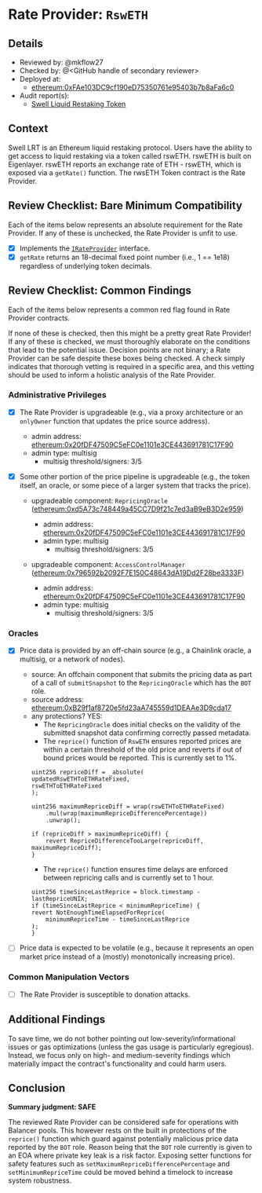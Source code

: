 # Rate Provider: `RswETH`

## Details
- Reviewed by: @mkflow27
- Checked by: @\<GitHub handle of secondary reviewer\>
- Deployed at:
    - [ethereum:0xFAe103DC9cf190eD75350761e95403b7b8aFa6c0](https://etherscan.io/token/0xFAe103DC9cf190eD75350761e95403b7b8aFa6c0#readProxyContract)
- Audit report(s):
    - [Swell Liquid Restaking Token](https://github.com/SwellNetwork/v3-core-public/blob/master/Audit%20Reports/Marlin/Sigma_Prime_Swell_Liquid_Restaking_Token_Security_Assessment_Report_v2_0.pdf)

## Context
Swell LRT is an Ethereum liquid restaking protocol. Users have the ability to get access to liquid restaking via a token called rswETH. rswETH is built on Eigenlayer. rswETH reports an exchange rate of ETH - rswETH, which is exposed via a `getRate()` function. The rwsETH Token contract is the Rate Provider.

## Review Checklist: Bare Minimum Compatibility
Each of the items below represents an absolute requirement for the Rate Provider. If any of these is unchecked, the Rate Provider is unfit to use.

- [x] Implements the [`IRateProvider`](https://github.com/balancer/balancer-v2-monorepo/blob/bc3b3fee6e13e01d2efe610ed8118fdb74dfc1f2/pkg/interfaces/contracts/pool-utils/IRateProvider.sol) interface.
- [x] `getRate` returns an 18-decimal fixed point number (i.e., 1 == 1e18) regardless of underlying token decimals.

## Review Checklist: Common Findings
Each of the items below represents a common red flag found in Rate Provider contracts.

If none of these is checked, then this might be a pretty great Rate Provider! If any of these is checked, we must thoroughly elaborate on the conditions that lead to the potential issue. Decision points are not binary; a Rate Provider can be safe despite these boxes being checked. A check simply indicates that thorough vetting is required in a specific area, and this vetting should be used to inform a holistic analysis of the Rate Provider.

### Administrative Privileges
- [x] The Rate Provider is upgradeable (e.g., via a proxy architecture or an `onlyOwner` function that updates the price source address).
    - admin address: [ethereum:0x20fDF47509C5eFC0e1101e3CE443691781C17F90](https://etherscan.io/address/0x20fDF47509C5eFC0e1101e3CE443691781C17F90)
    - admin type: multisig
        - multisig threshold/signers: 3/5

- [x] Some other portion of the price pipeline is upgradeable (e.g., the token itself, an oracle, or some piece of a larger system that tracks the price). 
    - upgradeable component: `RepricingOracle` ([ethereum:0xd5A73c748449a45CC7D9f21c7ed3aB9eB3D2e959](https://etherscan.io/address/0xd5A73c748449a45CC7D9f21c7ed3aB9eB3D2e959))
        - admin address: [ethereum:0x20fDF47509C5eFC0e1101e3CE443691781C17F90](https://etherscan.io/address/0x20fDF47509C5eFC0e1101e3CE443691781C17F90)
        - admin type: multisig
            - multisig threshold/signers: 3/5
    
    - upgradeable component: `AccessControlManager` ([ethereum:0x796592b2092F7E150C48643dA19Dd2F28be3333F](https://etherscan.io/address/0x796592b2092F7E150C48643dA19Dd2F28be3333F#readProxyContract))
        - admin address: [ethereum:0x20fDF47509C5eFC0e1101e3CE443691781C17F90](https://etherscan.io/address/0x20fDF47509C5eFC0e1101e3CE443691781C17F90)
        - admin type: multisig
            - multisig threshold/signers: 3/5

### Oracles
- [x] Price data is provided by an off-chain source (e.g., a Chainlink oracle, a multisig, or a network of nodes).
    - source: An offchain component that submits the pricing data as part of a call of `submitSnapshot` to the `RepricingOracle` which has the `BOT` role.
    - source address: [ethereum:0xB29f1af8720e5fd23aA745559d1DEAAe3D9cda17](https://etherscan.io/address/0xB29f1af8720e5fd23aA745559d1DEAAe3D9cda17)
    - any protections? YES: 
        - The `RepricingOracle` does initial checks on the validity of the submitted snapshot data confirming correctly passed metadata.
        - The `reprice()` function of `RswETH` ensures reported prices are within a certain threshold of the old price and reverts if out of bound prices would be reported. This is currently set to 1%.
        ```solidity
        uint256 repriceDiff = _absolute(
        updatedRswETHToETHRateFixed,
        rswETHToETHRateFixed
        );

        uint256 maximumRepriceDiff = wrap(rswETHToETHRateFixed)
            .mul(wrap(maximumRepriceDifferencePercentage))
            .unwrap();

        if (repriceDiff > maximumRepriceDiff) {
            revert RepriceDifferenceTooLarge(repriceDiff, maximumRepriceDiff);
        }
        ```
        - The `reprice()` function ensures time delays are enforced between repricing calls and is currently set to 1 hour.
        ```solidity
        uint256 timeSinceLastReprice = block.timestamp - lastRepriceUNIX;
        if (timeSinceLastReprice < minimumRepriceTime) {
        revert NotEnoughTimeElapsedForReprice(
            minimumRepriceTime - timeSinceLastReprice
        );
        }
        ```

- [ ] Price data is expected to be volatile (e.g., because it represents an open market price instead of a (mostly) monotonically increasing price).

### Common Manipulation Vectors
- [ ] The Rate Provider is susceptible to donation attacks.


## Additional Findings
To save time, we do not bother pointing out low-severity/informational issues or gas optimizations (unless the gas usage is particularly egregious). Instead, we focus only on high- and medium-severity findings which materially impact the contract's functionality and could harm users.

## Conclusion
**Summary judgment: SAFE**

The reviewed Rate Provider can be considered safe for operations with Balancer pools. This however rests on the built in protections of the `reprice()` function which guard against potentially malicious price data reported by the `BOT` role. Reason being that the `BOT` role currently is given to an EOA where private key leak is a risk factor. Exposing setter functions for safety features such as `setMaximumRepriceDifferencePercentage` and `setMinimumRepriceTime` could be moved behind a timelock to increase system robustness. 
